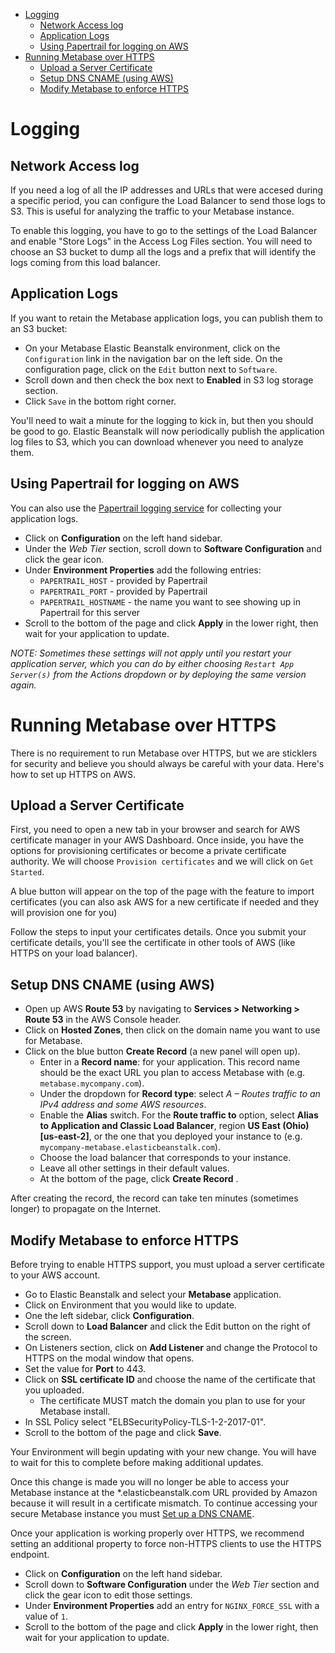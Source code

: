 - [Logging](#logging)
  - [Network Access log](#network-access-log)
  - [Application Logs](#application-logs)
  - [Using Papertrail for logging on AWS](#using-papertrail-for-logging-on-aws)
- [Running Metabase over HTTPS](#running-metabase-over-https)
  - [Upload a Server Certificate](#upload-a-server-certificate)
  - [Setup DNS CNAME (using AWS)](#setup-dns-cname-using-aws)
  - [Modify Metabase to enforce HTTPS](#modify-metabase-to-enforce-https)

# Logging
## Network Access log

If you need a log of all the IP addresses and URLs that were accesed during a specific period, you can configure the Load Balancer to send those logs to S3. This is useful for analyzing the traffic to your Metabase instance.

To enable this logging, you have to go to the settings of the Load Balancer and enable "Store Logs" in the Access Log Files section. You will need to choose an S3 bucket to dump all the logs and a prefix that will identify the logs coming from this load balancer.

## Application Logs

If you want to retain the Metabase application logs, you can publish them to an S3 bucket:

- On your Metabase Elastic Beanstalk environment, click on the `Configuration` link in the navigation bar on the left side. On the configuration page, click on the `Edit` button next to `Software`.
- Scroll down and then check the box next to **Enabled** in S3 log storage section.
- Click `Save` in the bottom right corner.

You'll need to wait a minute for the logging to kick in, but then you should be good to go. Elastic Beanstalk will now periodically publish the application log files to S3, which you can download whenever you need to analyze them.

## Using Papertrail for logging on AWS

You can also use the [Papertrail logging service](https://www.papertrail.com/) for collecting your application logs.

- Click on **Configuration** on the left hand sidebar.
- Under the _Web Tier_ section, scroll down to **Software Configuration** and click the gear icon.
- Under **Environment Properties** add the following entries:
  - `PAPERTRAIL_HOST` - provided by Papertrail
  - `PAPERTRAIL_PORT` - provided by Papertrail
  - `PAPERTRAIL_HOSTNAME` - the name you want to see showing up in Papertrail for this server
- Scroll to the bottom of the page and click **Apply** in the lower right, then wait for your application to update.

_NOTE: Sometimes these settings will not apply until you restart your application server, which you can do by either choosing `Restart App Server(s)` from the Actions dropdown or by deploying the same version again._

# Running Metabase over HTTPS

There is no requirement to run Metabase over HTTPS, but we are sticklers for security and believe you should always be careful with your data. Here's how to set up HTTPS on AWS.

## Upload a Server Certificate

First, you need to open a new tab in your browser and search for AWS certificate manager in your AWS Dashboard. Once inside, you have the options for provisioning certificates or become a private certificate authority. We will choose `Provision certificates` and we will click on `Get Started`.

A blue button will appear on the top of the page with the feature to import certificates (you can also ask AWS for a new certificate if needed and they will provision one for you)

Follow the steps to input your certificates details. Once you submit your certificate details, you'll see the certificate in other tools of AWS (like HTTPS on your load balancer).

## Setup DNS CNAME (using AWS)

- Open up AWS **Route 53** by navigating to **Services > Networking > Route 53** in the AWS Console header.
- Click on **Hosted Zones**, then click on the domain name you want to use for Metabase.
- Click on the blue button **Create Record** (a new panel will open up).
  - Enter in a **Record name**: for your application. This record name should be the exact URL you plan to access Metabase with (e.g. `metabase.mycompany.com`).
  - Under the dropdown for **Record type**: select _A – Routes traffic to an IPv4 address and some AWS resources_.
  - Enable the **Alias** switch. For the **Route traffic to** option, select __Alias to Application and Classic Load Balancer__, region __US East (Ohio) [us-east-2]__, or the one that you deployed your instance to (e.g. `mycompany-metabase.elasticbeanstalk.com`).
  - Choose the load balancer that corresponds to your instance.
  - Leave all other settings in their default values.
  - At the bottom of the page, click **Create Record** .
 
After creating the record, the record can take ten minutes (sometimes longer) to propagate on the Internet.

## Modify Metabase to enforce HTTPS

Before trying to enable HTTPS support, you must upload a server certificate to your AWS account.

- Go to Elastic Beanstalk and select your **Metabase** application.
- Click on Environment that you would like to update.
- One the left sidebar, click **Configuration**. 
- Scroll down to **Load Balancer** and click the Edit button on the right of the screen.
- On Listeners section, click on **Add Listener** and change the Protocol to HTTPS on the modal window that opens.
- Set the value for **Port** to 443.
- Click on **SSL certificate ID** and choose the name of the certificate that you uploaded.
  - The certificate MUST match the domain you plan to use for your Metabase install.
- In SSL Policy select "ELBSecurityPolicy-TLS-1-2-2017-01".
- Scroll to the bottom of the page and click **Save**.

Your Environment will begin updating with your new change. You will have to wait for this to complete before making additional updates.
 
 Once this change is made you will no longer be able to access your Metabase instance at the *.elasticbeanstalk.com URL provided by Amazon because it will result in a certificate mismatch. To continue accessing your secure Metabase instance you must [Set up a DNS CNAME](#setup-dns-cname).

Once your application is working properly over HTTPS, we recommend setting an additional property to force non-HTTPS clients to use the HTTPS endpoint.

- Click on **Configuration** on the left hand sidebar.
- Scroll down to **Software Configuration** under the _Web Tier_ section and click the gear icon to edit those settings.
- Under **Environment Properties** add an entry for `NGINX_FORCE_SSL` with a value of `1`.
- Scroll to the bottom of the page and click **Apply** in the lower right, then wait for your application to update.
